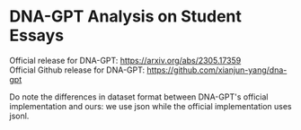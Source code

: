 # DNA-GPT Analysis on Student Essays
Official release for DNA-GPT: https://arxiv.org/abs/2305.17359  
Official Github release for DNA-GPT: https://github.com/xianjun-yang/dna-gpt  
  
Do note the differences in dataset format between DNA-GPT's official implementation and ours: we use json while the official implementation uses jsonl.